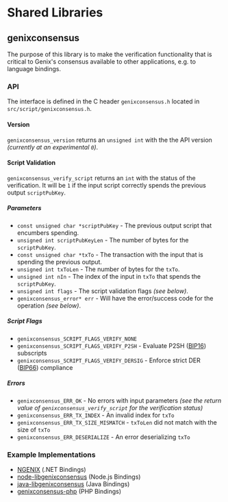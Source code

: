 Shared Libraries
================

## genixconsensus

The purpose of this library is to make the verification functionality that is critical to Genix's consensus available to other applications, e.g. to language bindings.

### API

The interface is defined in the C header `genixconsensus.h` located in  `src/script/genixconsensus.h`.

#### Version

`genixconsensus_version` returns an `unsigned int` with the the API version *(currently at an experimental `0`)*.

#### Script Validation

`genixconsensus_verify_script` returns an `int` with the status of the verification. It will be `1` if the input script correctly spends the previous output `scriptPubKey`.

##### Parameters
- `const unsigned char *scriptPubKey` - The previous output script that encumbers spending.
- `unsigned int scriptPubKeyLen` - The number of bytes for the `scriptPubKey`.
- `const unsigned char *txTo` - The transaction with the input that is spending the previous output.
- `unsigned int txToLen` - The number of bytes for the `txTo`.
- `unsigned int nIn` - The index of the input in `txTo` that spends the `scriptPubKey`.
- `unsigned int flags` - The script validation flags *(see below)*.
- `genixconsensus_error* err` - Will have the error/success code for the operation *(see below)*.

##### Script Flags
- `genixconsensus_SCRIPT_FLAGS_VERIFY_NONE`
- `genixconsensus_SCRIPT_FLAGS_VERIFY_P2SH` - Evaluate P2SH ([BIP16](https://github.com/genix/bips/blob/master/bip-0016.mediawiki)) subscripts
- `genixconsensus_SCRIPT_FLAGS_VERIFY_DERSIG` - Enforce strict DER ([BIP66](https://github.com/genix/bips/blob/master/bip-0066.mediawiki)) compliance

##### Errors
- `genixconsensus_ERR_OK` - No errors with input parameters *(see the return value of `genixconsensus_verify_script` for the verification status)*
- `genixconsensus_ERR_TX_INDEX` - An invalid index for `txTo`
- `genixconsensus_ERR_TX_SIZE_MISMATCH` - `txToLen` did not match with the size of `txTo`
- `genixconsensus_ERR_DESERIALIZE` - An error deserializing `txTo`

### Example Implementations
- [NGENIX](https://github.com/NicolasDorier/NGENIX/blob/master/NGENIX/Script.cs#L814) (.NET Bindings)
- [node-libgenixconsensus](https://github.com/bitpay/node-libgenixconsensus) (Node.js Bindings)
- [java-libgenixconsensus](https://github.com/dexX7/java-libgenixconsensus) (Java Bindings)
- [genixconsensus-php](https://github.com/Bit-Wasp/genixconsensus-php) (PHP Bindings)
